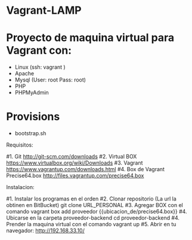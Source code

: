 Vagrant-LAMP
============

Proyecto de maquina virtual para Vagrant con: 
============

 - Linux (ssh: vagrant )
 - Apache
 - Mysql (User: root  Pass: root)
 - PHP
 - PHPMyAdmin

Provisions
============

 - bootstrap.sh

Requisitos:

#1. Git http://git-scm.com/downloads 
#2. Virtual BOX https://www.virtualbox.org/wiki/Downloads 
#3. Vagrant https://www.vagrantup.com/downloads.html 
#4. Box de Vagrant Precise64.box http://files.vagrantup.com/precise64.box

Instalacion:

#1. Instalar los programas en el orden 
#2. Clonar repositorio (La url la obtinen en BitBucket) git clone URL_PERSONAL 
#3. Agregar BOX con el comando vagrant box add proveedor {{ubicacion_de/precise64.box}} 
#4. Ubicarse en la carpeta proveedor-backend cd proveedor-backend 
#4. Prender la maquina virtual con el comando vagrant up 
#5. Abrir en tu navegador: http://192.168.33.10/